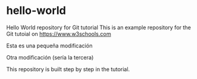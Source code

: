 # hello-world
Hello World repository for Git tutorial
This is an example repository for the Git tutoial on https://www.w3schools.com

Esta es una pequeña modificación

Otra modificación (sería la tercera)

This repository is built step by step in the tutorial.